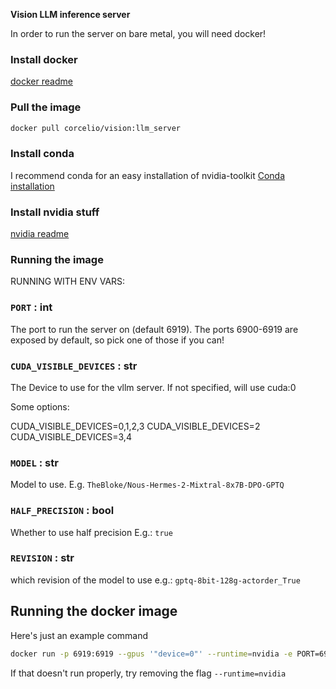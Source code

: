 **Vision LLM inference server**

In order to run the server on bare metal, you will need docker!

### Install docker
[docker readme](../../generic_docs/install_docker.md)

### Pull the image
```bash
docker pull corcelio/vision:llm_server
```
### Install conda
I recommend conda for an easy installation of nvidia-toolkit
[Conda installation](../../generic_docs/install_conda.md)

### Install nvidia stuff
[nvidia readme](../../generic_docs/install_nvidia_stuff.md)

### Running the image

RUNNING WITH ENV VARS:

### `PORT` : int 
The port to run the server on (default 6919). The ports 6900-6919 are exposed by default, so pick one of those if you can!

### `CUDA_VISIBLE_DEVICES` : str
The Device to use for the vllm server. If not specified, will use cuda:0

Some options:

CUDA_VISIBLE_DEVICES=0,1,2,3
CUDA_VISIBLE_DEVICES=2
CUDA_VISIBLE_DEVICES=3,4

### `MODEL` : str
Model to use. E.g. `TheBloke/Nous-Hermes-2-Mixtral-8x7B-DPO-GPTQ`

### `HALF_PRECISION` : bool
Whether to use half precision E.g.: `true`

### `REVISION` : str
which revision of the model to use e.g.: `gptq-8bit-128g-actorder_True`


## Running the docker image

Here's just an example command
```bash
docker run -p 6919:6919 --gpus '"device=0"' --runtime=nvidia -e PORT=6919 -e MODEL=TheBloke/Nous-Hermes-2-Mixtral-8x7B-DPO-GPTQ -e HALF_PRECISION=true -e REVISION=gptq-8bit-128g-actorder_True -e CUDA_VISIBLE_DEVICES=0 corcelio/vision:llm_server
```

If that doesn't run properly, try removing the flag
`--runtime=nvidia`

